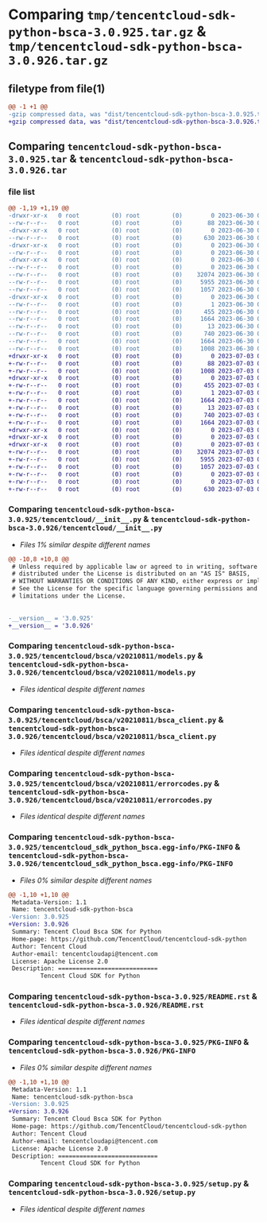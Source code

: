 # Comparing `tmp/tencentcloud-sdk-python-bsca-3.0.925.tar.gz` & `tmp/tencentcloud-sdk-python-bsca-3.0.926.tar.gz`

## filetype from file(1)

```diff
@@ -1 +1 @@
-gzip compressed data, was "dist/tencentcloud-sdk-python-bsca-3.0.925.tar", last modified: Fri Jun 30 02:01:27 2023, max compression
+gzip compressed data, was "dist/tencentcloud-sdk-python-bsca-3.0.926.tar", last modified: Mon Jul  3 00:20:11 2023, max compression
```

## Comparing `tencentcloud-sdk-python-bsca-3.0.925.tar` & `tencentcloud-sdk-python-bsca-3.0.926.tar`

### file list

```diff
@@ -1,19 +1,19 @@
-drwxr-xr-x   0 root         (0) root         (0)        0 2023-06-30 02:01:27.000000 tencentcloud-sdk-python-bsca-3.0.925/
--rw-r--r--   0 root         (0) root         (0)       88 2023-06-30 02:01:27.000000 tencentcloud-sdk-python-bsca-3.0.925/setup.cfg
-drwxr-xr-x   0 root         (0) root         (0)        0 2023-06-30 02:01:27.000000 tencentcloud-sdk-python-bsca-3.0.925/tencentcloud/
--rw-r--r--   0 root         (0) root         (0)      630 2023-06-30 02:01:27.000000 tencentcloud-sdk-python-bsca-3.0.925/tencentcloud/__init__.py
-drwxr-xr-x   0 root         (0) root         (0)        0 2023-06-30 02:01:27.000000 tencentcloud-sdk-python-bsca-3.0.925/tencentcloud/bsca/
--rw-r--r--   0 root         (0) root         (0)        0 2023-06-30 02:01:27.000000 tencentcloud-sdk-python-bsca-3.0.925/tencentcloud/bsca/__init__.py
-drwxr-xr-x   0 root         (0) root         (0)        0 2023-06-30 02:01:27.000000 tencentcloud-sdk-python-bsca-3.0.925/tencentcloud/bsca/v20210811/
--rw-r--r--   0 root         (0) root         (0)        0 2023-06-30 02:01:27.000000 tencentcloud-sdk-python-bsca-3.0.925/tencentcloud/bsca/v20210811/__init__.py
--rw-r--r--   0 root         (0) root         (0)    32074 2023-06-30 02:01:27.000000 tencentcloud-sdk-python-bsca-3.0.925/tencentcloud/bsca/v20210811/models.py
--rw-r--r--   0 root         (0) root         (0)     5955 2023-06-30 02:01:27.000000 tencentcloud-sdk-python-bsca-3.0.925/tencentcloud/bsca/v20210811/bsca_client.py
--rw-r--r--   0 root         (0) root         (0)     1057 2023-06-30 02:01:27.000000 tencentcloud-sdk-python-bsca-3.0.925/tencentcloud/bsca/v20210811/errorcodes.py
-drwxr-xr-x   0 root         (0) root         (0)        0 2023-06-30 02:01:27.000000 tencentcloud-sdk-python-bsca-3.0.925/tencentcloud_sdk_python_bsca.egg-info/
--rw-r--r--   0 root         (0) root         (0)        1 2023-06-30 02:01:27.000000 tencentcloud-sdk-python-bsca-3.0.925/tencentcloud_sdk_python_bsca.egg-info/dependency_links.txt
--rw-r--r--   0 root         (0) root         (0)      455 2023-06-30 02:01:27.000000 tencentcloud-sdk-python-bsca-3.0.925/tencentcloud_sdk_python_bsca.egg-info/SOURCES.txt
--rw-r--r--   0 root         (0) root         (0)     1664 2023-06-30 02:01:27.000000 tencentcloud-sdk-python-bsca-3.0.925/tencentcloud_sdk_python_bsca.egg-info/PKG-INFO
--rw-r--r--   0 root         (0) root         (0)       13 2023-06-30 02:01:27.000000 tencentcloud-sdk-python-bsca-3.0.925/tencentcloud_sdk_python_bsca.egg-info/top_level.txt
--rw-r--r--   0 root         (0) root         (0)      740 2023-06-30 02:01:27.000000 tencentcloud-sdk-python-bsca-3.0.925/README.rst
--rw-r--r--   0 root         (0) root         (0)     1664 2023-06-30 02:01:27.000000 tencentcloud-sdk-python-bsca-3.0.925/PKG-INFO
--rw-r--r--   0 root         (0) root         (0)     1008 2023-06-30 02:01:27.000000 tencentcloud-sdk-python-bsca-3.0.925/setup.py
+drwxr-xr-x   0 root         (0) root         (0)        0 2023-07-03 00:20:11.000000 tencentcloud-sdk-python-bsca-3.0.926/
+-rw-r--r--   0 root         (0) root         (0)       88 2023-07-03 00:20:11.000000 tencentcloud-sdk-python-bsca-3.0.926/setup.cfg
+-rw-r--r--   0 root         (0) root         (0)     1008 2023-07-03 00:20:11.000000 tencentcloud-sdk-python-bsca-3.0.926/setup.py
+drwxr-xr-x   0 root         (0) root         (0)        0 2023-07-03 00:20:11.000000 tencentcloud-sdk-python-bsca-3.0.926/tencentcloud_sdk_python_bsca.egg-info/
+-rw-r--r--   0 root         (0) root         (0)      455 2023-07-03 00:20:11.000000 tencentcloud-sdk-python-bsca-3.0.926/tencentcloud_sdk_python_bsca.egg-info/SOURCES.txt
+-rw-r--r--   0 root         (0) root         (0)        1 2023-07-03 00:20:11.000000 tencentcloud-sdk-python-bsca-3.0.926/tencentcloud_sdk_python_bsca.egg-info/dependency_links.txt
+-rw-r--r--   0 root         (0) root         (0)     1664 2023-07-03 00:20:11.000000 tencentcloud-sdk-python-bsca-3.0.926/tencentcloud_sdk_python_bsca.egg-info/PKG-INFO
+-rw-r--r--   0 root         (0) root         (0)       13 2023-07-03 00:20:11.000000 tencentcloud-sdk-python-bsca-3.0.926/tencentcloud_sdk_python_bsca.egg-info/top_level.txt
+-rw-r--r--   0 root         (0) root         (0)      740 2023-07-03 00:20:11.000000 tencentcloud-sdk-python-bsca-3.0.926/README.rst
+-rw-r--r--   0 root         (0) root         (0)     1664 2023-07-03 00:20:11.000000 tencentcloud-sdk-python-bsca-3.0.926/PKG-INFO
+drwxr-xr-x   0 root         (0) root         (0)        0 2023-07-03 00:20:11.000000 tencentcloud-sdk-python-bsca-3.0.926/tencentcloud/
+drwxr-xr-x   0 root         (0) root         (0)        0 2023-07-03 00:20:11.000000 tencentcloud-sdk-python-bsca-3.0.926/tencentcloud/bsca/
+drwxr-xr-x   0 root         (0) root         (0)        0 2023-07-03 00:20:11.000000 tencentcloud-sdk-python-bsca-3.0.926/tencentcloud/bsca/v20210811/
+-rw-r--r--   0 root         (0) root         (0)    32074 2023-07-03 00:20:11.000000 tencentcloud-sdk-python-bsca-3.0.926/tencentcloud/bsca/v20210811/models.py
+-rw-r--r--   0 root         (0) root         (0)     5955 2023-07-03 00:20:11.000000 tencentcloud-sdk-python-bsca-3.0.926/tencentcloud/bsca/v20210811/bsca_client.py
+-rw-r--r--   0 root         (0) root         (0)     1057 2023-07-03 00:20:11.000000 tencentcloud-sdk-python-bsca-3.0.926/tencentcloud/bsca/v20210811/errorcodes.py
+-rw-r--r--   0 root         (0) root         (0)        0 2023-07-03 00:20:11.000000 tencentcloud-sdk-python-bsca-3.0.926/tencentcloud/bsca/v20210811/__init__.py
+-rw-r--r--   0 root         (0) root         (0)        0 2023-07-03 00:20:11.000000 tencentcloud-sdk-python-bsca-3.0.926/tencentcloud/bsca/__init__.py
+-rw-r--r--   0 root         (0) root         (0)      630 2023-07-03 00:20:11.000000 tencentcloud-sdk-python-bsca-3.0.926/tencentcloud/__init__.py
```

### Comparing `tencentcloud-sdk-python-bsca-3.0.925/tencentcloud/__init__.py` & `tencentcloud-sdk-python-bsca-3.0.926/tencentcloud/__init__.py`

 * *Files 1% similar despite different names*

```diff
@@ -10,8 +10,8 @@
 # Unless required by applicable law or agreed to in writing, software
 # distributed under the License is distributed on an "AS IS" BASIS,
 # WITHOUT WARRANTIES OR CONDITIONS OF ANY KIND, either express or implied.
 # See the License for the specific language governing permissions and
 # limitations under the License.
 
 
-__version__ = '3.0.925'
+__version__ = '3.0.926'
```

### Comparing `tencentcloud-sdk-python-bsca-3.0.925/tencentcloud/bsca/v20210811/models.py` & `tencentcloud-sdk-python-bsca-3.0.926/tencentcloud/bsca/v20210811/models.py`

 * *Files identical despite different names*

### Comparing `tencentcloud-sdk-python-bsca-3.0.925/tencentcloud/bsca/v20210811/bsca_client.py` & `tencentcloud-sdk-python-bsca-3.0.926/tencentcloud/bsca/v20210811/bsca_client.py`

 * *Files identical despite different names*

### Comparing `tencentcloud-sdk-python-bsca-3.0.925/tencentcloud/bsca/v20210811/errorcodes.py` & `tencentcloud-sdk-python-bsca-3.0.926/tencentcloud/bsca/v20210811/errorcodes.py`

 * *Files identical despite different names*

### Comparing `tencentcloud-sdk-python-bsca-3.0.925/tencentcloud_sdk_python_bsca.egg-info/PKG-INFO` & `tencentcloud-sdk-python-bsca-3.0.926/tencentcloud_sdk_python_bsca.egg-info/PKG-INFO`

 * *Files 0% similar despite different names*

```diff
@@ -1,10 +1,10 @@
 Metadata-Version: 1.1
 Name: tencentcloud-sdk-python-bsca
-Version: 3.0.925
+Version: 3.0.926
 Summary: Tencent Cloud Bsca SDK for Python
 Home-page: https://github.com/TencentCloud/tencentcloud-sdk-python
 Author: Tencent Cloud
 Author-email: tencentcloudapi@tencent.com
 License: Apache License 2.0
 Description: ============================
         Tencent Cloud SDK for Python
```

### Comparing `tencentcloud-sdk-python-bsca-3.0.925/README.rst` & `tencentcloud-sdk-python-bsca-3.0.926/README.rst`

 * *Files identical despite different names*

### Comparing `tencentcloud-sdk-python-bsca-3.0.925/PKG-INFO` & `tencentcloud-sdk-python-bsca-3.0.926/PKG-INFO`

 * *Files 0% similar despite different names*

```diff
@@ -1,10 +1,10 @@
 Metadata-Version: 1.1
 Name: tencentcloud-sdk-python-bsca
-Version: 3.0.925
+Version: 3.0.926
 Summary: Tencent Cloud Bsca SDK for Python
 Home-page: https://github.com/TencentCloud/tencentcloud-sdk-python
 Author: Tencent Cloud
 Author-email: tencentcloudapi@tencent.com
 License: Apache License 2.0
 Description: ============================
         Tencent Cloud SDK for Python
```

### Comparing `tencentcloud-sdk-python-bsca-3.0.925/setup.py` & `tencentcloud-sdk-python-bsca-3.0.926/setup.py`

 * *Files identical despite different names*


